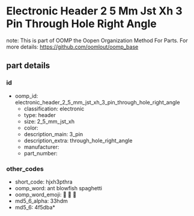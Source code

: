 # Electronic Header 2 5 Mm Jst Xh 3 Pin Through Hole Right Angle  

note: This is part of OOMP the Oopen Organization Method For Parts. For more details: https://github.com/oomlout/oomp_base

##  part details





### id
* oomp_id: electronic_header_2_5_mm_jst_xh_3_pin_through_hole_right_angle
  * classification: electronic
  * type: header
  * size: 2_5_mm_jst_xh
  * color: 
  * description_main: 3_pin
  * description_extra: through_hole_right_angle
  * manufacturer: 
  * part_number: 

### other_codes
* short_code: hjxh3pthra
* oomp_word: ant blowfish spaghetti
* oomp_word_emoji: :ant: :blowfish: :spaghetti:
* md5_6_alpha: 33hdm
* md5_6: 4f5dba* 